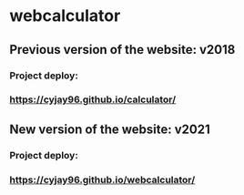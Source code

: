 # webcalculator

## Previous version of the website: v2018

### Project deploy:
### https://cyjay96.github.io/calculator/


## New version of the website: v2021

### Project deploy:
### https://cyjay96.github.io/webcalculator/